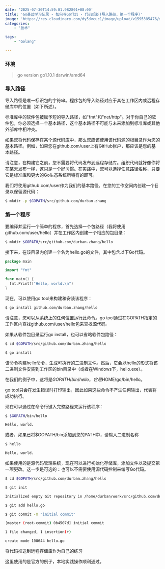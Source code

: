 ```yaml
---
date: '2025-07-30T14:59:01.982801+08:00'
title: 'Go基础学习记录 - 如何写Go代码 - 代码组织(导入路径、第一个程序)'
image: 'https://res.cloudinary.com/dy5dvcuc1/image/upload/v1595385476/xiaorongmao/golang.jpg'
categories:
    - "技术"

tags:
    - "Golang"

---
```


### **环境**

> go version go1.10.1 darwin/amd64

### **导入路径**

导入路径是唯一标识包的字符串。程序包的导入路径对应于其在工作区内或远程存储库中的位置（如下所述）。

标准库中的软件包被赋予短的导入路径，如"fmt"和"net/http"。对于你自己的软件包，你必须选择一个基本路径，这个基本路径不可能与未来添加到标准库或其他外部库中相冲突。

如果您将代码保存在某个源代码库中，那么您应该使用该代码源的根目录作为您的基本路径。例如，如果您在github.com/user上有GitHub帐户，那应该是您的基本路径。

请注意，在构建它之前，您不需要将代码发布到远程存储库。组织代码就好像你将在某天发布一样，这只是一个好习惯。在实践中，您可以选择任意路径名称，只要它是标准库和更大的Go生态系统所特有的即可。

我们将使用github.com/user作为我们的基本路径。在您的工作空间内创建一个目录以保留源代码：

```bash
$ mkdir -p $GOPATH/src/github.com/durban.zhang
```

### **第一个程序**

要编译并运行一个简单的程序，首先选择一个包路径（我将使用github.com/user/hello）并在工作区内创建一个相应的包目录：

```bash
$ mkdir $GOPATH/src/github.com/durban.zhang/hello
```

接下来，在该目录内创建一个名为hello.go的文件，其中包含以下Go代码。

```go
package main

import "fmt"

func main() {
  fmt.Printf("Hello, world.\n")
}
```

现在，可以使用go tool来构建和安装该程序：

```bash
$ go install github.com/durban.zhang/hello
```

请注意，您可以从系统上的任何位置运行此命令。go tool通过在GOPATH指定的工作区内查找github.com/user/hello包来查找源代码。

如果从软件包目录运行go install，也可以省略软件包路径：

```bash
$ cd $GOPATH/src/github.com/durban.zhang/hello

$ go install
```

该命令构建hello命令，生成可执行的二进制文件。然后，它会以hello的形式将该二进制文件安装到工作区的bin目录中（或者在Windows下，hello.exe）。

在我们的例子中，这将是$GOPATH/bin/hello，它是$HOME/go/bin/hello。

go tool只会在发生错误时打印输出，因此如果这些命令不产生任何输出，代表将成功执行。

现在可以通过在命令行键入完整路径来运行该程序：

```bash
$ $GOPATH/bin/hello

Hello, world.
```

或者，如果已将$GOPATH/bin添加到您的PATH中，请输入二进制名称

```bash
$ hello

Hello, world.
```

如果使用的是源代码管理系统，现在可以进行初始化存储库，添加文件以及提交第一项更改。这一步是可选的：也可以不需要使用源代码控制来编写Go代码。

```bash
$ cd $GOPATH/src/github.com/durban.zhang/hello

$ git init

Initialized empty Git repository in /home/durban/work/src/github.com/durban.zhang/hello/.git/

$ git add hello.go

$ git commit -m "initial commit"

[master (root-commit) 0b4507d] initial commit

1 file changed, 1 insertion(+)

create mode 100644 hello.go
```

将代码推送到远程存储库作为自己的练习

这里使用的是官方的例子，本地实践操作顺利通过。
